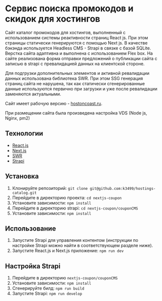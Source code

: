 # Сервис поиска промокодов и скидок для хостингов

Сайт каталог промокодов для хостингов, выполненный с использованием системы реактивности страниц React js. При этом страницы статически генерируются с помощью Next js. В качестве бэкэнда используется Headless CMS - Strapi в связке с базой SQLite. Верстка сайта адаптивна и выполнена с использованием Flex box. На сайте реализована форма отправки предложений о публикации сайта с записью в strapi с превалидацией данных на клиентской стороне.

Для подгрузки дополнительных элементов и активной ревалидации данных использована библиотека SWR. При этом SSG генерация страниц сайта не нарушена, так как статически сгенерированные данные используются первично при загрузки и уже после ревалидации заменяются актуальными.

Сайт имеет рабочую версию - [hostoncoast.ru](https://hostoncoast.ru/).

При размещении сайта была произведена настройка VDS (Node js, Nginx, pm2)

## Технологии

- [React.js](https://reactjs.org/)
- [Next.js](https://nextjs.org/)
- [SWR](https://swr.vercel.app/ru)
- [Strapi](https://strapi.io/)

## Установка

1. Клонируйте репозиторий: `git clone git@github.com:k3499/hostings-catalog.git`
2. Перейдите в директорию проекта: `cd nextjs-coupon`
3. Установите зависимости: `npm install`
4. Перейдите в директорию strapi: `cd nextjs-coupon/couponCMS`
5. Установите зависимости: `npm install`

## Использование

1. Запустите Strapi для управления контентом (инструкции по настройке Strapi можно найти в соответствующем разделе ниже).
2. Запустите React.js и Next.js приложение: `npm run dev`

## Настройка Strapi

1. Перейдите в директорию `nextjs-coupon/couponCMS`
2. Установите зависимости: `npm install`
3. Сгенерируйте билд: `npm run build`
4. Запустите Strapi: `npm run develop`
